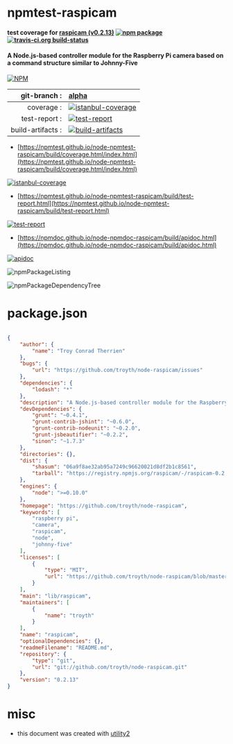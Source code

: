# npmtest-raspicam

#### test coverage for  [raspicam (v0.2.13)](https://github.com/troyth/node-raspicam)  [![npm package](https://img.shields.io/npm/v/npmtest-raspicam.svg?style=flat-square)](https://www.npmjs.org/package/npmtest-raspicam) [![travis-ci.org build-status](https://api.travis-ci.org/npmtest/node-npmtest-raspicam.svg)](https://travis-ci.org/npmtest/node-npmtest-raspicam)

#### A Node.js-based controller module for the Raspberry Pi camera based on a command structure similar to Johnny-Five

[![NPM](https://nodei.co/npm/raspicam.png?downloads=true&downloadRank=true&stars=true)](https://www.npmjs.com/package/raspicam)

| git-branch : | [alpha](https://github.com/npmtest/node-npmtest-raspicam/tree/alpha)|
|--:|:--|
| coverage : | [![istanbul-coverage](https://npmtest.github.io/node-npmtest-raspicam/build/coverage.badge.svg)](https://npmtest.github.io/node-npmtest-raspicam/build/coverage.html/index.html)|
| test-report : | [![test-report](https://npmtest.github.io/node-npmtest-raspicam/build/test-report.badge.svg)](https://npmtest.github.io/node-npmtest-raspicam/build/test-report.html)|
| build-artifacts : | [![build-artifacts](https://npmtest.github.io/node-npmtest-raspicam/glyphicons_144_folder_open.png)](https://github.com/npmtest/node-npmtest-raspicam/tree/gh-pages/build)|

- [https://npmtest.github.io/node-npmtest-raspicam/build/coverage.html/index.html](https://npmtest.github.io/node-npmtest-raspicam/build/coverage.html/index.html)

[![istanbul-coverage](https://npmtest.github.io/node-npmtest-raspicam/build/screenCapture.buildCi.browser.%252Ftmp%252Fbuild%252Fcoverage.lib.html.png)](https://npmtest.github.io/node-npmtest-raspicam/build/coverage.html/index.html)

- [https://npmtest.github.io/node-npmtest-raspicam/build/test-report.html](https://npmtest.github.io/node-npmtest-raspicam/build/test-report.html)

[![test-report](https://npmtest.github.io/node-npmtest-raspicam/build/screenCapture.buildCi.browser.%252Ftmp%252Fbuild%252Ftest-report.html.png)](https://npmtest.github.io/node-npmtest-raspicam/build/test-report.html)

- [https://npmdoc.github.io/node-npmdoc-raspicam/build/apidoc.html](https://npmdoc.github.io/node-npmdoc-raspicam/build/apidoc.html)

[![apidoc](https://npmdoc.github.io/node-npmdoc-raspicam/build/screenCapture.buildCi.browser.%252Ftmp%252Fbuild%252Fapidoc.html.png)](https://npmdoc.github.io/node-npmdoc-raspicam/build/apidoc.html)

![npmPackageListing](https://npmtest.github.io/node-npmtest-raspicam/build/screenCapture.npmPackageListing.svg)

![npmPackageDependencyTree](https://npmtest.github.io/node-npmtest-raspicam/build/screenCapture.npmPackageDependencyTree.svg)



# package.json

```json

{
    "author": {
        "name": "Troy Conrad Therrien"
    },
    "bugs": {
        "url": "https://github.com/troyth/node-raspicam/issues"
    },
    "dependencies": {
        "lodash": "*"
    },
    "description": "A Node.js-based controller module for the Raspberry Pi camera based on a command structure similar to Johnny-Five",
    "devDependencies": {
        "grunt": "~0.4.1",
        "grunt-contrib-jshint": "~0.6.0",
        "grunt-contrib-nodeunit": "~0.2.0",
        "grunt-jsbeautifier": "~0.2.2",
        "sinon": "~1.7.3"
    },
    "directories": {},
    "dist": {
        "shasum": "06a9f8ae32ab95a7249c96620021d8df2b1c8561",
        "tarball": "https://registry.npmjs.org/raspicam/-/raspicam-0.2.13.tgz"
    },
    "engines": {
        "node": ">=0.10.0"
    },
    "homepage": "https://github.com/troyth/node-raspicam",
    "keywords": [
        "raspberry pi",
        "camera",
        "raspicam",
        "node",
        "johnny-five"
    ],
    "licenses": [
        {
            "type": "MIT",
            "url": "https://github.com/troyth/node-raspicam/blob/master/LICENSE"
        }
    ],
    "main": "lib/raspicam",
    "maintainers": [
        {
            "name": "troyth"
        }
    ],
    "name": "raspicam",
    "optionalDependencies": {},
    "readmeFilename": "README.md",
    "repository": {
        "type": "git",
        "url": "git://github.com/troyth/node-raspicam.git"
    },
    "version": "0.2.13"
}
```



# misc
- this document was created with [utility2](https://github.com/kaizhu256/node-utility2)
